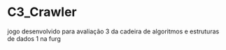 # C3_Crawler
jogo desenvolvido para avaliação 3 da cadeira de algoritmos e estruturas de dados 1 na furg
